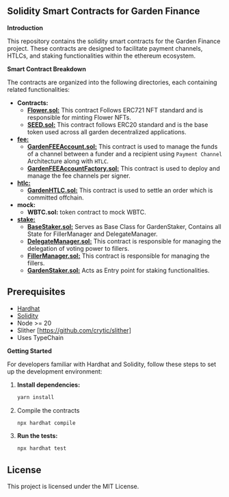 ## Solidity Smart Contracts for Garden Finance

**Introduction**

This repository contains the solidity smart contracts for the Garden Finance project. These contracts are designed to facilitate payment channels, HTLCs, and staking functionalities within the ethereum ecosystem.

**Smart Contract Breakdown**

The contracts are organized into the following directories, each containing related functionalities:

- **Contracts:**
    - [**Flower.sol:**](./contracts/Flower.sol) This contract Follows ERC721 NFT standard and is responsible for minting Flower NFTs.
    - [**SEED.sol:**](./contracts/SEED.sol) This contract follows ERC20 standard and is the base token used across all garden decentralized applications.
- [**fee:**](./contracts/fee/README.md)
    - [**GardenFEEAccount.sol:**](./contracts/fee/GardenFEEAccount.sol) This contract is used to manage the funds of a channel between a funder and a recipient using `Payment Channel` Architecture along with `HTLC`.
    - [**GardenFEEAccountFactory.sol:**](./contracts/fee/GardenFEEAccountFactory.sol) This contract is used to deploy and manage the fee channels per signer.
- [**htlc:**](./contracts/htlc/Readme.md)
    - [**GardenHTLC.sol:**](./contracts/htlc/GardenHTLC.sol) This contract is used to settle an order which is committed offchain.
- **mock:**
    - **WBTC.sol:** token contract to mock WBTC.
- [**stake:**](./contracts/stake/README.md)
    - [**BaseStaker.sol:**](./contracts/stake/BaseStaker.sol) Serves as Base Class for GardenStaker, Contains all State for FillerManager and DelegateManager.
    - [**DelegateManager.sol:**](./contracts/stake/DelegateManager.sol) This contract is responsible for managing the delegation of voting power to fillers.
    - [**FillerManager.sol:**](./contracts/stake/FillerManager.sol) This contract is responsible for managing the fillers.
    - [**GardenStaker.sol:**](./contracts/stake/GardenStaker.sol) Acts as Entry point for staking functionalities.

## Prerequisites
- [Hardhat](https://hardhat.org/)
- [Solidity](https://docs.soliditylang.org/)
- Node >= 20
- Slither [https://github.com/crytic/slither]
- Uses TypeChain

**Getting Started**

For developers familiar with Hardhat and Solidity, follow these steps to set up the development environment:

1. **Install dependencies:**
   ```bash
   yarn install
   ```

2. Compile the contracts
   ```bash
   npx hardhat compile
   ```

3. **Run the tests:**
   ```bash
   npx hardhat test
   ```

## License
This project is licensed under the MIT License.